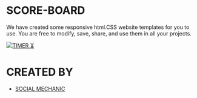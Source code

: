 # SCORE-BOARD
We have created some responsive html.CSS website templates for you to use. You are free to modify, save, share, and use them in all your projects.


[![TIMER ⏳](https://img.shields.io/badge/SCORE-BOARD-003245?style=flat&labelColor=yellow&logoColor=RED&square&logo=SOCIAL)](https://social-mechanic-1997.github.io/SCORE-BOARD/)&nbsp;
# CREATED BY
- [SOCIAL MECHANIC](https://github.com/SOCIAL-MECHANIC-1997)


